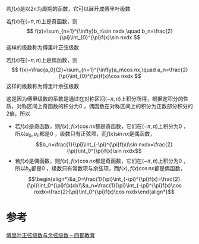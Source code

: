 

若$f(x)$是以$2\pi$为周期的函数，它可以展开成傅里叶级数


若$f(x)$在$(-\pi,\pi)$上是奇函数，则
$$
f(x)=\sum_{n=1}^{\infty}b_n\sin nxdx,\quad  b_n=\frac{2}{\pi}\int_{0}^{\pi}f(x)\sin nxdx
$$
这样的级数称为傅里叶正弦级数

若$f(x)$在$(-\pi,\pi)$上是偶函数，则
$$
f(x)=\frac{a_0}{2}+\sum_{n=1}^{\infty}a_n\cos nx,\quad a_n=\frac{2}{\pi}\int_{0}^{\pi}f(x)\cos nxdx
$$
这样的级数称为傅里叶余弦级数




这是因为傅里级数的系数是通过在对称区间$(-\pi,\pi)$上积分所得，根据定积分的性质，对称区间上奇函数的积分为$0$ ，偶函数在对称区间上的积分为正数部分积分的$2$倍，所以
- 若$f(x)$是奇函数，则$f(x), f(x)\cos nx$都是奇函数，它们在$(-\pi,\pi)$上积分为$0$ ，所以$a_0, a_n$都是$0$ ，级数只有正弦项，而$f(x)\sin nx$是偶函数，$$b_n=\frac{1}{\pi}\int_{-\pi}^{\pi}f(x)\sin nxdx=\frac{2}{\pi}\int_0^{\pi}f(x)\sin nxdx$$
- 若$f(x)$是偶函数，则$f(x), f(x)\cos nx$都是奇函数，它们在$(-\pi,\pi)$上积分为$0$ ，所以$b_n$都是$0$ ，级数只有常数项与余弦项，而$f(x), f(x)\cos nx$都是偶函数，$$\begin{align*}&a_0=\frac{1}{\pi}\int_{-\pi}^{\pi}f(x)=\frac{2}{\pi}\int_0^{\pi}f(x)dx\\&a_n=\frac{1}{\pi}\int_{-\pi}^{\pi}f(x)\cos nxdx=\frac{2}{\pi}\int_0^{\pi}f(x)\cos nxdx\end{align*}$$


# 参考
[傅里叶正弦级数与余弦级数 – 四都教育](https://www.sudoedu.com/%e9%ab%98%e7%ad%89%e6%95%b0%e5%ad%a6%ef%bc%88%e4%b8%8b%ef%bc%89%e8%a7%86%e9%a2%91%e8%af%be%e7%a8%8b/%e6%97%a0%e7%a9%b7%e7%ba%a7%e6%95%b0/%e5%82%85%e9%87%8c%e5%8f%b6%e6%ad%a3%e5%bc%a6%e7%ba%a7%e6%95%b0%e4%b8%8e%e4%bd%99%e5%bc%a6%e7%ba%a7%e6%95%b0/)
